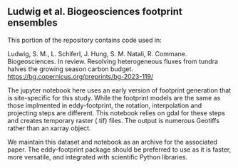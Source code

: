 ## Ludwig et al. Biogeosciences footprint ensembles

This portion of the repository contains code used in:

Ludwig, S. M., L. Schiferl, J. Hung, S. M. Natali, R. Commane. Biogeosciences. In review.
Resolving heterogeneous fluxes from tundra halves the growing season carbon budget. https://bg.copernicus.org/preprints/bg-2023-119/

The jupyter notebook here uses an early version of footprint generation that is site-specific for this study.
While the footprint models are the same as those implmented in eddy-footprint, the rotation, interpolation and projecting steps are different.
This notebook relies on gdal for these steps and creates temporary raster (.tif) files.
The output is numerous Geotiffs rather than an xarray object.

We maintain this dataset and notebook as an archive for the associated paper.
The eddy-footprint package should be preferred to use as it is faster, more versatile, and integrated with scientific Python libraries.
